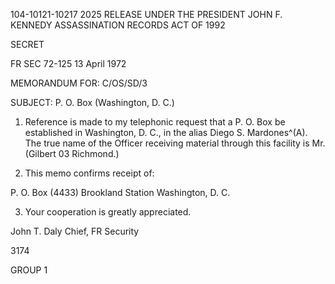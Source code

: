 104-10121-10217
2025 RELEASE UNDER THE PRESIDENT JOHN F. KENNEDY ASSASSINATION RECORDS ACT OF 1992

SECRET

FR SEC 72-125
13 April 1972

MEMORANDUM FOR: C/OS/SD/3

SUBJECT: P. O. Box (Washington, D. C.)

1. Reference is made to my telephonic request that
a P. O. Box be established in Washington, D. C., in the
alias Diego S. Mardones^(A). The true name of the Officer
receiving material through this facility is Mr. (Gilbert 03
Richmond.)

2. This memo confirms receipt of:

P. O. Box (4433)
Brookland Station
Washington, D. C.

3. Your cooperation is greatly appreciated.

John T. Daly
Chief, FR Security

3174

GROUP 1
